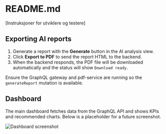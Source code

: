 # README.md

[Instruksjoner for utviklere og testere]

## Exporting AI reports

1. Generate a report with the **Generate** button in the AI analysis view.
2. Click **Export to PDF** to send the report HTML to the backend.
3. When the backend responds, the PDF file will be downloaded automatically and the status will show `Download ready`.

Ensure the GraphQL gateway and pdf-service are running so the `generateReport` mutation is available.

## Dashboard

The main dashboard fetches data from the GraphQL API and shows KPIs and recommended charts. Below is a placeholder for a future screenshot.

![Dashboard screenshot](docs/dashboard-screenshot.png)

